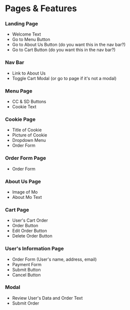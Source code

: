 # Pages & Features

### Landing Page

- Welcome Text
- Go to Menu Button
- Go to About Us Button (do you want this in the nav bar?)
- Go to Cart Button (do you want this in the nav bar?)

### Nav Bar

- Link to About Us
- Toggle Cart Modal (or go to page if it's not a modal)

### Menu Page

- CC & SD Buttons
- Cookie Text

### Cookie Page

- Title of Cookie
- Picture of Cookie
- Dropdown Menu
- Order Form

### Order Form Page

- Order Form

### About Us Page

- Image of Mo
- About Mo Text

### Cart Page

- User's Cart Order
- Order Button
- Edit Order Button
- Delete Order Button

### User's Information Page

- Order Form (User's name, address, email)
- Payment Form
- Submit Button
- Cancel Button

### Modal

- Review User's Data and Order Text
- Submit Order

